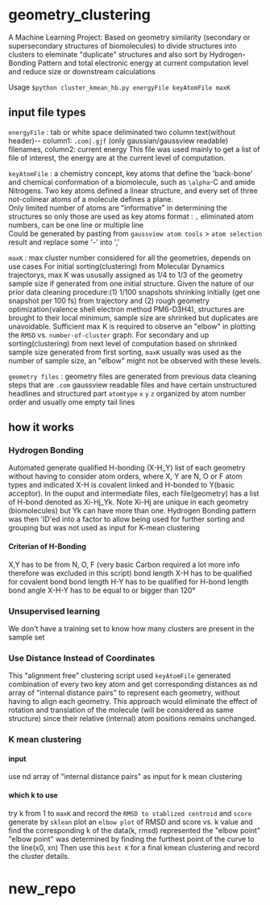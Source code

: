 # geometry_clustering
A Machine Learning Project: Based on geometry similarity (secondary or supersecondary structures of biomolecules) to divide structures into clusters to eleminate "duplicate" structures and also sort by Hydrogen-Bonding Pattern and total electronic energy at current computation level and reduce size or downstream calculations

Usage `$python cluster_kmean_hb.py energyFile keyAtomFile maxK`

## input file types
`energyFile` : tab or white space deliminated two column text(without header)-- column1: `.com|.gjf` (only gaussian/gaussview readable) filenames, column2: current energy
  This file was used mainly to get a list of file of interest, the energy are at the current level of computation.  
  
`keyAtomFile` : a chemistry concept, key atoms that define the 'back-bone' and chemical conformation of a biomolecule, such as `\alpha`-C and amide Nitrogens. Two key atoms defined a linear structure, and every set of three not-colinear atoms of a molecule defines a plane.  
  Only limited number of atoms are "informative" in determining the structures so only those are used as key atoms
  format : `,` eliminated atom numbers, can be one line or multiple line  
  Could be generated by pasting from `gaussview atom tools` > `atom selection` result and replace some '-' into ','  

`maxK` : max cluster number considered for all the geometries, depends on use cases
  For initial sorting(clustering) from Molecular Dynamics trajectorys, max K was ususally assigned as 1/4 to 1/3 of the geometry sample size if generated from one initial structure. Given the nature of our prior data cleaning procedure:(1) 1/100 snapshots shrinking initially (get one snapshot per 100 fs) from trajectory and (2) rough geometry optimization(valence shell electron method PM6-D3H4), structures are brought to their local minimum, sample size are shrinked but duplicates are unavoidable. Sufficient max K is required to observe an "elbow" in plotting the `RMSD` vs. `number-of-cluster` graph. 
  For secondary and up sorting(clustering) from next level of computation based on shrinked sample size generated from first sorting, `maxK` usually was used as the number of sample size, an "elbow" might not be observed with these levels.
  
`geometry files` : geometry files are generated from previous data cleaning steps that are `.com` gaussview readable files and have certain unstructured headlines and structured part `atomtype` `x` `y` `z` organized by atom number order and usually ome empty tail lines

## how it works
### Hydrogen Bonding
Automated generate qualified H-bonding (X-H_Y) list of each geometry without having to consider atom orders, where X, Y are N, O or F atom types and indicated X-H is covalent linked and H-bonded to Y(basic acceptor). In the ouput and intermediate files, each file(geometry) has a list of H-bond denoted as Xi-Hj_Yk. Note Xi-Hj are unique in each geometry (biomolecules) but Yk can have more than one. 
Hydrogen Bonding pattern was then 'ID'ed into a factor to allow being used for further sorting and grouping but was not used as input for K-mean clustering
#### Criterian of H-Bonding
X,Y has to be from N, O, F (very basic Carbon required a lot more info therefore was excluded in this script)
bond length X-H has to be qualified for covalent bond
bond length H-Y has to be qualified for H-bond length
bond angle X-H-Y has to be equal to or bigger than 120&deg;

### Unsupervised learning
We don't have a training set to know how many clusters are present in the sample set

### Use Distance Instead of Coordinates
This "alignment free" clustering script used `keyAtomFile` generated combination of every two key atom and get corresponding distances as nd array of "internal distance pairs" to represent each geometry, without having to align each geometry.
This approach would eliminate the effect of rotation and translation of the molecule (will be considered as same structure) since their relative (internal) atom positions remains unchanged.

### K mean clustering
#### input
use nd array of "internal distance pairs" as input for k mean clustering 
#### which k to use
try k from 1 to `maxK` and record the `RMSD to stablized centroid` and `score` generate by `sklean`
plot an `elbow plot` of RMSD and score vs. k value and find the corresponding k of the data(k, rmsd) represented the "elbow point"
"elbow point" was determined by finding the furthest point of the curve to the line(x0, xn)
Then use this `best K` for a final kmean clustering and record the cluster details.

# new_repo
